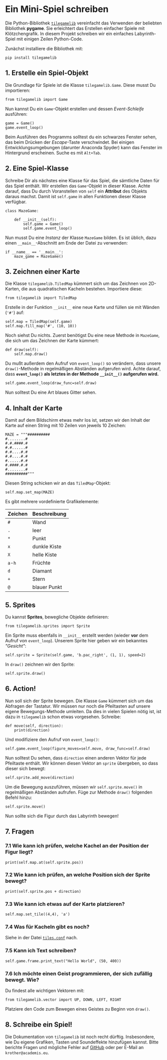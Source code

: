 
# Ein Mini-Spiel schreiben

Die Python-Bibliothek [`tilegamelib`](https://github.com/krother/tilegamelib) vereinfacht das Verwenden der beliebten Bibliothek **pygame**. Sie erleichtert das Erstellen einfacher Spiele mit Klötzchengrafik. In diesem Projekt schreiben wir ein einfaches Labyrinth-Spiel mit einigen Zeilen Python-Code.

Zunächst installiere die Bibliothek mit:

    pip install tilegamelib

## 1. Erstelle ein Spiel-Objekt

Die Grundlage für Spiele ist die Klasse `tilegamelib.Game`. Diese musst Du importieren:

    from tilegamelib import Game

Nun kannst Du ein `Game`-Objekt erstellen und dessen *Event-Schleife* ausführen:

    game = Game()
    game.event_loop()

Beim Ausführen des Programms solltest du ein schwarzes Fenster sehen, das beim Drücken der *Escape*-Taste verschwindet. Bei einigen Entwicklungsumgebungen (darunter Anaconda Spyder) kann das Fenster im Hintergrund erscheinen. Suche es mit `Alt+Tab`.

## 2. Eine Spiel-Klasse

Schreibe Dir als nächstes eine Klasse für das Spiel, die sämtliche Daten für das Spiel enthält. Wir erstellen das `Game`-Objekt in dieser Klasse. Achte darauf, dass Du durch Voranstellen von `self` ein **Attribut** des Objekts daraus machst. Damit ist `self.game` in allen Funktionen dieser Klasse verfügbar.

    class MazeGame:

        def __init__(self):
            self.game = Game()
            self.game.event_loop()


Nun musst Du eine *Instanz* der Klasse `MazeGame` bilden. Es ist üblich, dazu einen `__main__`-Abschnitt am Ende der Datei zu verwenden:

    if __name__ == '__main__':
        maze_game = MazeGame()


## 3. Zeichnen einer Karte

Die Klasse `tilegamelib.TiledMap` kümmert sich um das Zeichnen von 2D-Karten, die aus quadratischen Kacheln bestehen. Importiere diese:

    from tilegamelib import TiledMap

Erstelle in der Funktion `__init__` eine neue Karte und füllen sie mit Wänden (`'#'`) auf:

    self.map = TiledMap(self.game)
    self.map.fill_map('#', (10, 10))

Noch siehst Du nichts. Zuerst benötigst Du eine neue Methode in `MazeGame`, die sich um das Zeichnen der Karte kümmert:

    def draw(self):
        self.map.draw()

Du mußt außerdem den Aufruf von `event_loop()` so verändern, dass unsere `draw()`-Methode in regelmäßigen Abständen aufgerufen wird. Achte darauf, dass **`event_loop()` als letztes in der Methode `__init__()` aufgerufen wird.**

    self.game.event_loop(draw_func=self.draw)

Nun solltest Du eine Art blaues Gitter sehen.

## 4. Inhalt der Karte

Damit auf dem Bildschirm etwas mehr los ist, setzen wir den Inhalt der Karte auf einen String mit 10 Zeilen von jeweils 10 Zeichen:

    MAZE = """##########
    #........#
    #.#.####.#
    #.#......#
    #.#....#.#
    #.#....#.#
    #......#.#
    #.####.#.#
    #........#
    ##########"""

Diesen String schicken wir an das `TiledMap`-Objekt:

    self.map.set_map(MAZE)

Es gibt mehrere vordefinierte Grafikelemente:

| Zeichen    | Beschreibung |
|------------|--------------|
| `#`        | Wand     |
| `.`        | leer     |
| `*`        | Punkt      |
| `x`        | dunkle Kiste  |
| `X`        | helle Kiste  |
| `a`-`h`    | Früchte     |
| `d`        | Diamant   |
| `+`        | Stern     |
| `@`        | blauer Punkt  |

## 5. Sprites

Du kannst **Sprites**, bewegliche Objekte definieren:

    from tilegamelib.sprites import Sprite

Ein Sprite muss ebenfalls in `__init__` erstellt werden (wieder **vor** dem Aufruf von `event_loop`). Unserem Sprite hier geben wir ein bekanntes *"Gesicht"*:

    self.sprite = Sprite(self.game, 'b.pac_right', (1, 1), speed=2)

In `draw()` zeichnen wir den Sprite:

    self.sprite.draw()

## 6. Action!

Nun soll sich der Sprite bewegen. Die Klasse `Game` kümmert sich um das Abfragen der Tastatur. Wir müssen nur noch die Pfeiltasten auf unsere eigene Bewegungs-Methode umleiten. Da dies in vielen Spielen nötig ist, ist dazu in `tilegamelib` schon etwas vorgesehen. Schreibe:

    def move(self, direction):
        print(direction)

Und modifiziere den Aufruf von `event_loop()`:

    self.game.event_loop(figure_moves=self.move, draw_func=self.draw)

Nun solltest Du sehen, dass `direction` einen anderen Vektor für jede Pfeiltaste enthält. Wir können diesen Vektor an `sprite` übergeben, so dass dieser sich bewegt:

    self.sprite.add_move(direction)

Um die Bewegung auszuführen, müssen wir `self.sprite.move()` in regelmäßigen Abständen aufrufen. Füge zur Methode `draw()` folgenden Befehl hinzu:

    self.sprite.move()

Nun sollte sich die Figur durch das Labyrinth bewegen!

## 7. Fragen

### 7.1 Wie kann ich prüfen, welche Kachel an der Position der Figur liegt?

    print(self.map.at(self.sprite.pos))

### 7.2 Wie kann ich prüfen, an welche Position sich der Sprite bewegt?

    print(self.sprite.pos + direction)

### 7.3 Wie kann ich etwas auf der Karte platzieren?

    self.map.set_tile((4,4), 'a')

### 7.4 Was für Kacheln gibt es noch?

Siehe in der Datei [`tiles.conf`](https://github.com/krother/tilegamelib/blob/master/examples/data/tiles.conf) nach.

### 7.5 Kann ich Text schreiben?

    self.game.frame.print_text("Hello World", (50, 400))

### 7.6 Ich möchte einen Geist programmieren, der sich zufällig bewegt. Wie?

Du findest alle wichtigen Vektoren mit:

    from tilegamelib.vector import UP, DOWN, LEFT, RIGHT

Platziere den Code zum Bewegen eines Geistes zu Beginn von `draw()`.

## 8. Schreibe ein Spiel!

Die Dokumentation von `tilegamelib` ist noch recht dürftig. Insbesondere, wie Du eigene Grafiken, Tasten und Soundeffekte hinzufügen kannst. Bitte berichte Fragen und mögliche Fehler auf [GitHub](https://github.com/krother/tilegamelib) oder per E-Mail an `krother@academis.eu`.
